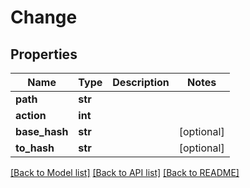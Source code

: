 # Change

## Properties
Name | Type | Description | Notes
------------ | ------------- | ------------- | -------------
**path** | **str** |  | 
**action** | **int** |  | 
**base_hash** | **str** |  | [optional] 
**to_hash** | **str** |  | [optional] 

[[Back to Model list]](../README.md#documentation-for-models) [[Back to API list]](../README.md#documentation-for-api-endpoints) [[Back to README]](../README.md)

